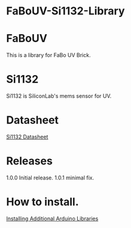 # FaBoUV-Si1132-Library


# FaBoUV

This is a library for FaBo UV Brick.

# Si1132

Si1132 is SiliconLab's mems sensor for UV.

# Datasheet

[Si1132 Datasheet](https://www.silabs.com/Support%20Documents/TechnicalDocs/Si1132.pdf)

# Releases

1.0.0 Initial release.
1.0.1 minimal fix.

# How to install.

[Installing Additional Arduino Libraries](https://www.arduino.cc/en/Guide/Libraries#toc3)
